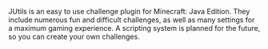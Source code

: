 JUtils is an easy to use challenge plugin for Minecraft: Java Edition. They include numerous fun and difficult challenges, as well as many settings for a maximum gaming experience. A scripting system is planned for the future, so you can create your own challenges.